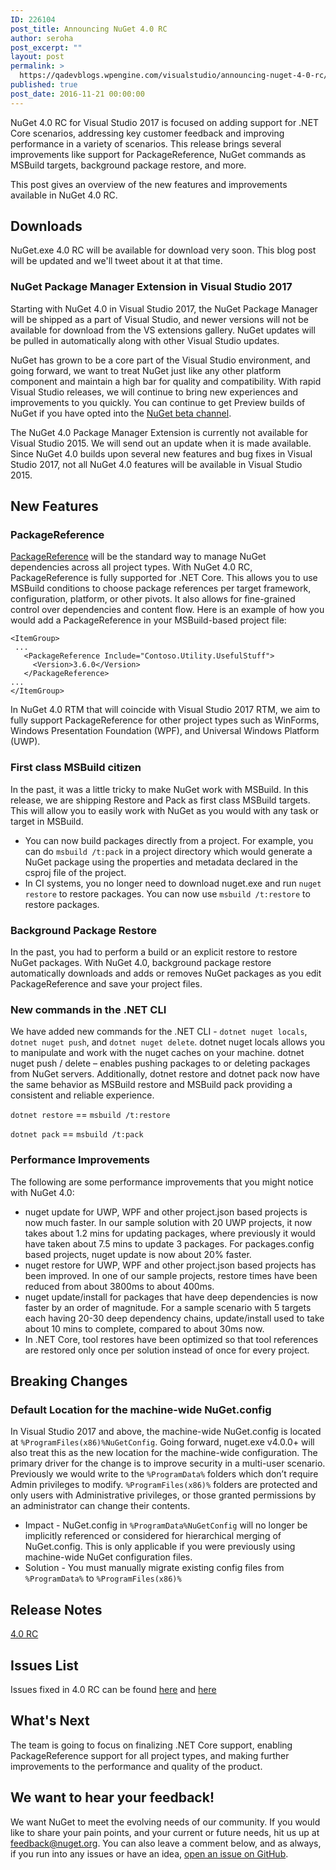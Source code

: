 ```yaml
---
ID: 226104
post_title: Announcing NuGet 4.0 RC
author: seroha
post_excerpt: ""
layout: post
permalink: >
  https://qadevblogs.wpengine.com/visualstudio/announcing-nuget-4-0-rc/
published: true
post_date: 2016-11-21 00:00:00
---
```

NuGet 4.0 RC for Visual Studio 2017 is focused on adding support for .NET Core scenarios, addressing key customer feedback and improving performance in a variety of scenarios. This release brings several improvements like support for PackageReference, NuGet commands as MSBuild targets, background package restore, and more.

This post gives an overview of the new features and improvements available in NuGet 4.0 RC.

## Downloads

NuGet.exe 4.0 RC will be available for download very soon. This blog post will be updated and we'll tweet about it at that time.

### NuGet Package Manager Extension in Visual Studio 2017

Starting with NuGet 4.0 in Visual Studio 2017, the NuGet Package Manager will be shipped as a part of Visual Studio, and newer versions will not be available for download from the VS extensions gallery. NuGet updates will be pulled in automatically along with other Visual Studio updates.

NuGet has grown to be a core part of the Visual Studio environment, and going forward, we want to treat NuGet just like any other platform component and maintain a high bar for quality and compatibility. With rapid Visual Studio releases, we will continue to bring new experiences and improvements to you quickly. You can continue to get Preview builds of NuGet if you have opted into the [NuGet beta channel][1].

The NuGet 4.0 Package Manager Extension is currently not available for Visual Studio 2015. We will send out an update when it is made available. Since NuGet 4.0 builds upon several new features and bug fixes in Visual Studio 2017, not all NuGet 4.0 features will be available in Visual Studio 2015.

## New Features

### PackageReference

[PackageReference][2] will be the standard way to manage NuGet dependencies across all project types. With NuGet 4.0 RC, PackageReference is fully supported for .NET Core. This allows you to use MSBuild conditions to choose package references per target framework, configuration, platform, or other pivots. It also allows for fine-grained control over dependencies and content flow. Here is an example of how you would add a PackageReference in your MSBuild-based project file:

    <ItemGroup> 
     ... 
       <PackageReference Include="Contoso.Utility.UsefulStuff"> 
         <Version>3.6.0</Version> 
       </PackageReference> 
    ... 
    </ItemGroup>
    

In NuGet 4.0 RTM that will coincide with Visual Studio 2017 RTM, we aim to fully support PackageReference for other project types such as WinForms, Windows Presentation Foundation (WPF), and Universal Windows Platform (UWP).

### First class MSBuild citizen

In the past, it was a little tricky to make NuGet work with MSBuild. In this release, we are shipping Restore and Pack as first class MSBuild targets. This will allow you to easily work with NuGet as you would with any task or target in MSBuild.

*   You can now build packages directly from a project. For example, you can do `msbuild /t:pack` in a project directory which would generate a NuGet package using the properties and metadata declared in the csproj file of the project.
*   In CI systems, you no longer need to download nuget.exe and run `nuget restore` to restore packages. You can now use `msbuild /t:restore` to restore packages.

### Background Package Restore

In the past, you had to perform a build or an explicit restore to restore NuGet packages. With NuGet 4.0, background package restore automatically downloads and adds or removes NuGet packages as you edit PackageReference and save your project files.

### New commands in the .NET CLI

We have added new commands for the .NET CLI - `dotnet nuget locals`, `dotnet nuget push`, and `dotnet nuget delete`. dotnet nuget locals allows you to manipulate and work with the nuget caches on your machine. dotnet nuget push / delete – enables pushing packages to or deleting packages from NuGet servers. Additionally, dotnet restore and dotnet pack now have the same behavior as MSBuild restore and MSBuild pack providing a consistent and reliable experience.

`dotnet restore` == `msbuild /t:restore`

`dotnet pack` == `msbuild /t:pack`

### Performance Improvements

The following are some performance improvements that you might notice with NuGet 4.0:

*   nuget update for UWP, WPF and other project.json based projects is now much faster. In our sample solution with 20 UWP projects, it now takes about 1.2 mins for updating packages, where previously it would have taken about 7.5 mins to update 3 packages. For packages.config based projects, nuget update is now about 20% faster.
*   nuget restore for UWP, WPF and other project.json based projects has been improved. In one of our sample projects, restore times have been reduced from about 3800ms to about 400ms.
*   nuget update/install for packages that have deep dependencies is now faster by an order of magnitude. For a sample scenario with 5 targets each having 20-30 deep dependency chains, update/install used to take about 10 mins to complete, compared to about 30ms now.
*   In .NET Core, tool restores have been optimized so that tool references are restored only once per solution instead of once for every project.

## Breaking Changes

### Default Location for the machine-wide NuGet.config

In Visual Studio 2017 and above, the machine-wide NuGet.config is located at `%ProgramFiles(x86)%NuGetConfig`. Going forward, nuget.exe v4.0.0+ will also treat this as the new location for the machine-wide configuration. The primary driver for the change is to improve security in a multi-user scenario. Previously we would write to the `%ProgramData%` folders which don’t require Admin privileges to modify. `%ProgramFiles(x86)%` folders are protected and only users with Administrative privileges, or those granted permissions by an administrator can change their contents.

*   Impact - NuGet.config in `%ProgramData%NuGetConfig` will no longer be implicitly referenced or considered for hierarchical merging of NuGet.config. This is only applicable if you were previously using machine-wide NuGet configuration files.
*   Solution - You must manually migrate existing config files from `%ProgramData%` to `%ProgramFiles(x86)%`

## Release Notes

[4\.0 RC][3]

## Issues List

Issues fixed in 4.0 RC can be found [here][4] and [here][5]

## What's Next

The team is going to focus on finalizing .NET Core support, enabling PackageReference support for all project types, and making further improvements to the performance and quality of the product.

## We want to hear your feedback!

We want NuGet to meet the evolving needs of our community. If you would like to share your pain points, and your current or future needs, hit us up at <feedback@nuget.org>. You can also leave a comment below, and as always, if you run into any issues or have an idea, [open an issue on GitHub][6].

 [1]: http://blog.nuget.org/20160502/Introducing-The-NuGet-Beta-Channel.html
 [2]: https://docs.nuget.org/ndocs/consume-packages/package-references-in-project-files
 [3]: https://docs.nuget.org/ndocs/Release-Notes/NuGet-4.0-RC
 [4]: https://github.com/Nuget/home/issues?q=is%3Aissue+is%3Aclosed+milestone%3A%224.0+RC%22
 [5]: https://github.com/Nuget/home/issues?q=is%3Aissue+is%3Aclosed+milestone%3A%224.0+Beta1%22
 [6]: https://github.com/Nuget/Home